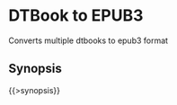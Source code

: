 <link rev="dp2:doc" href="src/main/resources/xml/dtbook-to-epub3.xpl"/>
<link rel="rdf:type" href="http://www.daisy.org/ns/pipeline/userdoc"/>
<meta property="dc:title" content="DTBook to EPUB3"/>

# DTBook to EPUB3

Converts multiple dtbooks to epub3 format

## Synopsis

{{>synopsis}}

